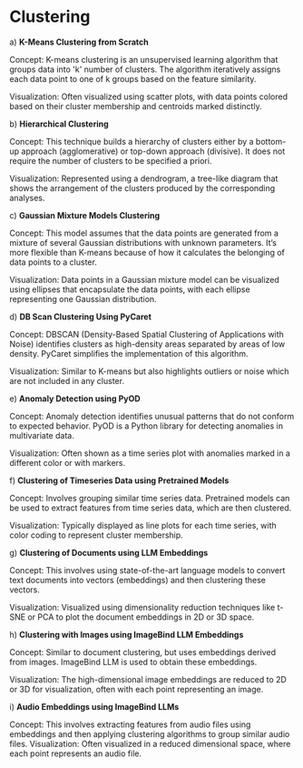 # Clustering
a) **K-Means Clustering from Scratch**

Concept: K-means clustering is an unsupervised learning algorithm that groups data into 'k' number of clusters. The algorithm iteratively assigns each data point to one of k groups based on the feature similarity.

Visualization: Often visualized using scatter plots, with data points colored based on their cluster membership and centroids marked distinctly.

b) **Hierarchical Clustering**

Concept: This technique builds a hierarchy of clusters either by a bottom-up approach (agglomerative) or top-down approach (divisive). It does not require the number of clusters to be specified a priori.

Visualization: Represented using a dendrogram, a tree-like diagram that shows the arrangement of the clusters produced by the corresponding analyses.

c) **Gaussian Mixture Models Clustering**

Concept: This model assumes that the data points are generated from a mixture of several Gaussian distributions with unknown parameters. It’s more flexible than K-means because of how it calculates the belonging of data points to a cluster.

Visualization: Data points in a Gaussian mixture model can be visualized using ellipses that encapsulate the data points, with each ellipse representing one Gaussian distribution.

d) **DB Scan Clustering Using PyCaret**

Concept: DBSCAN (Density-Based Spatial Clustering of Applications with Noise) identifies clusters as high-density areas separated by areas of low density. PyCaret simplifies the implementation of this algorithm.

Visualization: Similar to K-means but also highlights outliers or noise which are not included in any cluster.

e) **Anomaly Detection using PyOD**

Concept: Anomaly detection identifies unusual patterns that do not conform to expected behavior. PyOD is a Python library for detecting anomalies in multivariate data.

Visualization: Often shown as a time series plot with anomalies marked in a different color or with markers.

f) **Clustering of Timeseries Data using Pretrained Models**

Concept: Involves grouping similar time series data. Pretrained models can be used to extract features from time series data, which are then clustered.

Visualization: Typically displayed as line plots for each time series, with color coding to represent cluster membership.

g) **Clustering of Documents using LLM Embeddings**

Concept: This involves using state-of-the-art language models to convert text documents into vectors (embeddings) and then clustering these vectors.

Visualization: Visualized using dimensionality reduction techniques like t-SNE or PCA to plot the document embeddings in 2D or 3D space.

h) **Clustering with Images using ImageBind LLM Embeddings**

Concept: Similar to document clustering, but uses embeddings derived from images. ImageBind LLM is used to obtain these embeddings.

Visualization: The high-dimensional image embeddings are reduced to 2D or 3D for visualization, often with each point representing an image.

i) **Audio Embeddings using ImageBind LLMs**

Concept: This involves extracting features from audio files using embeddings and then applying clustering algorithms to group similar audio files.
Visualization: Often visualized in a reduced dimensional space, where each point represents an audio file.
